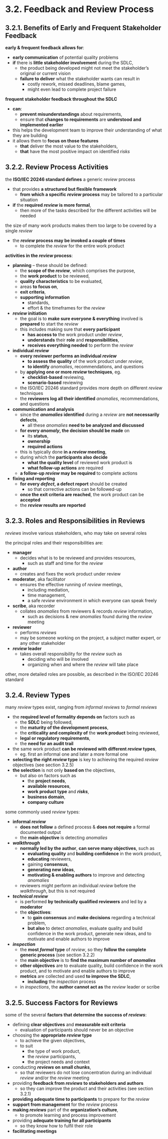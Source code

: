 # 3.2. Feedback and Review Process

## 3.2.1. Benefits of Early and Frequent Stakeholder Feedback

**early & frequent feedback allows for**:
* **early communication** of potential quality problems
* **if** there is **little stakeholder involvement** during the SDLC,
  + the product being developed might not meet the stakeholder’s original or current vision
  + **failure to deliver** what the stakeholder wants can result in
    - costly rework, missed deadlines, blame games,
    - might even lead to complete project failure

**frequent stakeholder feedback throughout the SDLC**
* **can**:
  + **prevent misunderstandings** about requirements,
  + ensure that **changes to requirements** are **understood and implemented earlier**
* this helps the development team to improve their understanding of what they are building
* it allows them to **focus on those features**
  + **that** deliver the most value to the stakeholders,
  + **that** have the most positive impact on identified *risks*

## 3.2.2. Review Process Activities

the **ISO/IEC 20246 standard defines** a generic *review* process
* that provides **a structured but flexible framework**
  + **from which a specific *review* process** may be tailored to a particular situation
* **if** the **required *review* is more formal**,
  + then more of the tasks described for the different activities will be needed

the size of many work products makes them too large to be covered by a single *review*
* the ***review* process may be invoked a couple of times**
  + to complete the *review* for the entire work product

**activities in the *review* process**:
* **planning** – these should be defined:
  + the **scope of the *review***, which comprises the purpose,
  + the **work product** to be reviewed,
  + **quality characteristics** to be evaluated,
  + areas **to focus on**,
  + **exit criteria**,
  + **supporting information**
    - standards,
    - effort & the timeframes for the *review*
* ***review* initiation**
  + the goal is to **make sure everyone & everything** involved is **prepared** to start the *review*
  + this includes making sure that **every participant**
    - **has access to** the work product under *review*,
    - **understands** their **role** and **responsibilities**,
    - **receives everything needed** to perform the *review*
* **individual *review***
  + **every reviewer performs an individual *review***
    - **to assess the quality** of the work product under *review*,
    - **to identify** *anomalies*, recommendations, and questions
  + by **applying one or more *review* techniques**, eg.
    - **checklist-based** reviewing,
    - **scenario-based** reviewing
  + the ISO/IEC 20246 standard provides more depth on different *review* techniques
  + the **reviewers log all their identified** *anomalies*, recommendations, and questions
* **communication and analysis**
  + since the ***anomalies* identified** during a *review* are **not necessarily defects**,
    - all these *anomalies* **need to be analyzed and discussed**
  + **for every *anomaly*, the decision should be made** on
    - its **status**,
    - **ownership**
    - **required actions**
  + this is typically done **in a *review* meeting**,
  + during which the **participants also decide**
    - **what the quality level** of reviewed work product is
    - **what follow-up actions** are required
  + **a follow-up *review* may be required** to complete actions
* **fixing and reporting**
  + **for every *defect*, a defect report** should be created
    - so that corrective actions can be followed-up
  + **once the exit criteria are reached**, the work product can be **accepted**
  + the ***review* results are reported**

## 3.2.3. Roles and Responsibilities in Reviews

*reviews* involve various stakeholders, who may take on several roles

the principal roles and their responsibilities are:
* **manager**
  + decides what is to be reviewed and provides resources,
    - such as staff and time for the *review*
* **author**
  + creates and fixes the work product under review
* **moderator**, aka facilitator
  + ensures the effective running of *review* meetings,
    - including mediation,
    - time management,
    - a safe *review* environment in which everyone can speak freely
* **scribe**, aka recorder
  + collates *anomalies* from reviewers & records *review* information,
    - such as decisions & new *anomalies* found during the *review* meeting
* **reviewer**
  + performs *reviews*
  + may be someone working on the project, a subject matter expert, or any other stakeholder
* ***review* leader**
  + takes overall responsibility for the *review* such as
    - deciding who will be involved
    - organizing when and where the *review* will take place

other, more detailed roles are possible, as described in the ISO/IEC 20246 standard

## 3.2.4. Review Types

many *review* types exist, ranging from *informal reviews* to *formal reviews*
* the **required level of formality depends on** factors such as
  + the **SDLC** being followed,
  + the **maturity of the development process**,
  + the **criticality and complexity of** the **work product** being reviewed,
  + **legal or regulatory requirements**,
  + the **need for an audit trail**
* the same work product **can be reviewed with different *review* types**,
  + eg. first an informal one and later a more formal one
* **selecting the right *review* type** is key to achieving the required *review* objectives (see section 3.2.5)
* **the selection** is not only **based on** the objectives,
  + but also on factors such as
    - the **project needs**,
    - **available resources**,
    - **work product type** and ***risks***,
    - **business domain**,
    - **company culture**

some commonly used *review* types:
* **informal *review***
  + **does not follow** a defined process & **does not require** a formal documented output
  + the **main objective** is detecting *anomalies*
* ***walkthrough***
  + **normally led by the author**, **can serve many objectives**, such as
    - **evaluating quality** and **building confidence** in the work product,
    - **educating** reviewers,
    - gaining **consensus**,
    - **generating new ideas**,
    - **motivating & enabling authors** to improve and detecting *anomalies*
  + reviewers might perform an individual *review* before the *walkthrough*, but this is not required
* ***technical review***
  + is performed **by technically qualified reviewers** and led by a **moderator**
  + the **objectives**:
    - to **gain consensus** and **make decisions** regarding a technical problem,
    - **but also** to detect *anomalies*, evaluate quality and build confidence in the work product, generate new ideas, and to motivate and enable authors to improve
* ***inspection***
  + the **most *formal* type** of *review*, so they **follow the complete generic process** (see section 3.2.2)
  + the **main objective** is to **find the maximum number of *anomalies***
  + **other objectives** are to evaluate quality, build confidence in the work product, and to motivate and enable authors to improve
  + **metrics** are collected and used **to improve the SDLC**,
    - **including** the *inspection* process
  + in *inspections*, the **author cannot act as** the *review* leader or scribe

## 3.2.5. Success Factors for Reviews

some of the several **factors that determine the success of *reviews***:
* defining **clear objectives** and **measurable exit criteria**
  + evaluation of participants should never be an objective
* choosing the **appropriate *review* type**
  + to achieve the given objectives,
  + to suit
    - the type of work product,
    - the *review* participants,
    - the project needs and context
* conducting ***reviews* on small chunks**,
  + so that reviewers do not lose concentration during an individual *review* and/or the *review* meeting
* providing **feedback from *reviews* to stakeholders and authors**
  + so they can improve the product and their activities (see section 3.2.1)
* **providing adequate time to participants** to prepare for the *review*
* **support from management** for the *review* process
* **making *reviews*** part of the **organization’s culture**,
  + to promote learning and process improvement
* providing **adequate training for all participants**
  + so they know how to fulfil their role
* **facilitating meetings**
